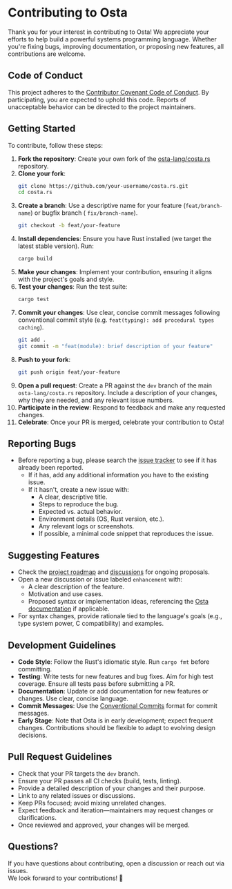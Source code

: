 # Contributing to Osta

Thank you for your interest in contributing to Osta! We appreciate your efforts to help build a powerful systems
programming language. Whether you're fixing bugs, improving documentation, or proposing new features, all contributions
are welcome.

## Code of Conduct

This project adheres to the [Contributor Covenant Code of Conduct](CODE_OF_CONDUCT.md). By participating, you are
expected to uphold this code. Reports of unacceptable behavior can be directed to the project maintainers.

## Getting Started

To contribute, follow these steps:

1. **Fork the repository**: Create your own fork of the [osta-lang/costa.rs](https://github.com/osta-lang/costa.rs)
   repository.
2. **Clone your fork**:
    ```bash
    git clone https://github.com/your-username/costa.rs.git
    cd costa.rs
    ```
3. **Create a branch**: Use a descriptive name for your feature (`feat/branch-name`) or bugfix branch (
   `fix/branch-name`).
    ```bash
    git checkout -b feat/your-feature
    ```
4. **Install dependencies**: Ensure you have Rust installed (we target the latest stable version). Run:
    ```bash
    cargo build
    ```
5. **Make your changes**: Implement your contribution, ensuring it aligns with the project's goals and style.
6. **Test your changes**: Run the test suite:
    ```bash
    cargo test
    ```
7. **Commit your changes**: Use clear, concise commit messages following conventional commit style (e.g.
   `feat(typing): add procedural types caching`).
    ```bash
    git add .
    git commit -m "feat(module): brief description of your feature"
    ```
8. **Push to your fork**:
    ```bash
    git push origin feat/your-feature
    ```
9. **Open a pull request**: Create a PR against the `dev` branch of the main `osta-lang/costa.rs` repository. Include a
   description of your changes, why they are needed, and any relevant issue numbers.
10. **Participate in the review**: Respond to feedback and make any requested changes.
11. **Celebrate**: Once your PR is merged, celebrate your contribution to Osta!

## Reporting Bugs

- Before reporting a bug, please search the [issue tracker](https://github.com/osta-lang/costa.rs/issues) to see if it
  has already been reported.
    - If it has, add any additional information you have to the existing issue.
    - If it hasn't, create a new issue with:
        - A clear, descriptive title.
        - Steps to reproduce the bug.
        - Expected vs. actual behavior.
        - Environment details (OS, Rust version, etc.).
        - Any relevant logs or screenshots.
        - If possible, a minimal code snippet that reproduces the issue.

## Suggesting Features

- Check the [project roadmap](https://github.com/osta-lang/costa.rs/milestones)
  and [discussions](https://github.com/osta-lang/costa.rs/discussions) for ongoing proposals.
- Open a new discussion or issue labeled `enhancement` with:
    - A clear description of the feature.
    - Motivation and use cases.
    - Proposed syntax or implementation ideas, referencing the [Osta documentation](https://docs.osta-lang.dev) if
      applicable.
- For syntax changes, provide rationale tied to the language's goals (e.g., type system power, C compatibility) and
  examples.

## Development Guidelines

- **Code Style**: Follow the Rust's idiomatic style. Run `cargo fmt` before committing.
- **Testing**: Write tests for new features and bug fixes. Aim for high test coverage. Ensure all tests pass before
  submitting a PR.
- **Documentation**: Update or add documentation for new features or changes. Use clear, concise language.
- **Commit Messages**: Use the [Conventional Commits](https://www.conventionalcommits.org/en/v1.0.0/) format for commit
  messages.
- **Early Stage**: Note that Osta is in early development; expect frequent changes. Contributions should be flexible to
  adapt to evolving design decisions.

## Pull Request Guidelines

- Check that your PR targets the `dev` branch.
- Ensure your PR passes all CI checks (build, tests, linting).
- Provide a detailed description of your changes and their purpose.
- Link to any related issues or discussions.
- Keep PRs focused; avoid mixing unrelated changes.
- Expect feedback and iteration—maintainers may request changes or clarifications.
- Once reviewed and approved, your changes will be merged.

## Questions?

If you have questions about contributing, open a discussion or reach out via issues.  
We look forward to your contributions! 🚀
  